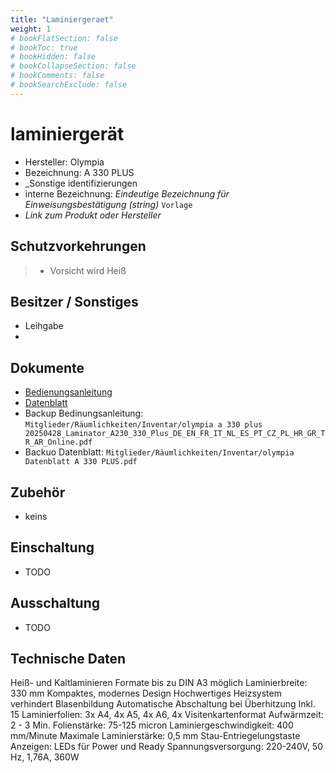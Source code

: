 ```yaml
---
title: "Laminiergeraet"
weight: 1
# bookFlatSection: false
# bookToc: true
# bookHidden: false
# bookCollapseSection: false
# bookComments: false
# bookSearchExclude: false
---
```

# laminiergerät

- Hersteller: Olympia
- Bezeichnung: A 330 PLUS
- _Sonstige identifizierungen
- interne Bezeichnung: _Eindeutige Bezeichnung für Einweisungsbestätigung (string)_ `Vorlage`
- _Link zum Produkt oder Hersteller_

## Schutzvorkehrungen

> - Vorsicht wird Heiß

## Besitzer / Sonstiges

- Leihgabe
- 
## Dokumente

- [Bedienungsanleitung](https://www.olympia-vertrieb.de/fileadmin/produkte/laminiergeraete/A_330_Plus/20250428_Laminator_A230_330_Plus_DE_EN_FR_IT_NL_ES_PT_CZ_PL_HR_GR_TR_AR_Online.pdf)
- [Datenblatt](https://www.olympia-vertrieb.de/pdf.php?url=aHR0cHM6Ly93d3cub2x5bXBpYS12ZXJ0cmllYi5kZS9kZS9wcm9kdWt0ZS9vZmZpY2UvbGFtaW5pZXJlbi9sYW1pbmllcmdlcmFldGUvbGFtaW5pZXJlbi1iaXMtYTMvbGFtaW5pZXJnZXJhZXQtYS0zMzAtcGx1cy5odG1sP3R5cGU9OTc2NTEyMw==&config=OlympiaNeu&name=A%20330%20PLUS)
- Backup Bedinungsanleitung: `Mitglieder/Räumlichkeiten/Inventar/olympia a 330 plus 20250428_Laminator_A230_330_Plus_DE_EN_FR_IT_NL_ES_PT_CZ_PL_HR_GR_TR_AR_Online.pdf` 
- Backuo Datenblatt: `Mitglieder/Räumlichkeiten/Inventar/olympia Datenblatt A 330 PLUS.pdf`

## Zubehör

- keins

## Einschaltung

- TODO

## Ausschaltung

- TODO

## Technische Daten

Heiß- und Kaltlaminieren
Formate bis zu DIN A3 möglich
Laminierbreite: 330 mm
Kompaktes, modernes Design
Hochwertiges Heizsystem verhindert Blasenbildung
Automatische Abschaltung bei Überhitzung
Inkl. 15 Laminierfolien: 3x A4, 4x A5, 4x A6, 4x Visitenkartenformat
Aufwärmzeit: 2 - 3 Min.
Folienstärke: 75-125 micron
Laminiergeschwindigkeit: 400 mm/Minute
Maximale Laminierstärke: 0,5 mm
Stau-Entriegelungstaste
Anzeigen: LEDs für Power und Ready
Spannungsversorgung: 220-240V, 50 Hz, 1,76A, 360W
